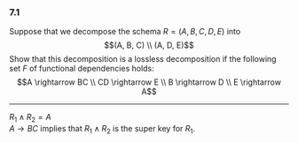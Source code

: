 ### 7.1

Suppose that we decompose the schema $R = (A, B, C, D, E)$ into 
$$(A, B, C) \\
(A, D, E)$$
Show that this decomposition is a lossless decomposition if the following
set $F$ of functional dependencies holds: 
$$A \rightarrow BC   \\
CD \rightarrow E  \\
B \rightarrow D  \\
E \rightarrow A$$

---

$R_1 \wedge R_2 = A$ <br>
$A \rightarrow BC$ implies that $R_1 \wedge R_2$ is the super key for $R_1$.